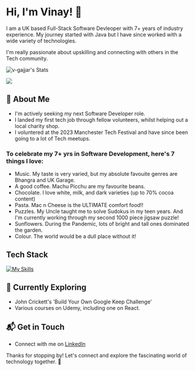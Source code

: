 # Hi, I'm Vinay! 👋

I am a UK based Full-Stack Software Devleoper with 7+ years of industry experience. My journey started with Java but I have since worked with a wide variety of technologies. 

I'm really passionate about upskilling and connecting with others in the Tech community. 

![v-gajjar's Stats](https://github-readme-stats.vercel.app/api?username=v-gajjar&theme=vue-dark&show_icons=true&hide_border=true&count_private=true)

![](https://komarev.com/ghpvc/?v-gajjar&color=blue)

## 🚀 About Me

- I'm actively seeking my next Software Developer role.
- I landed my first tech job through fellow volunteers, whilst helping out a local charity shop.
- I voluntered at the 2023 Manchester Tech Festival and have since been going to a lot of Tech meetups. 

### To celebrate my 7+ yrs in Software Development, here's 7 things I love:

- Music. My taste is very varied, but my absolute favouite genres are Bhangra and UK Garage.
- A good coffee. Machu Picchu are my favourite beans.
- Chocolate. I love white, milk, and dark varieties (up to 70% cocoa content)
- Pasta. Mac n Cheese is the ULTIMATE comfort food!!
- Puzzles. My Uncle taught me to solve Sudokus in my teen years. And I'm currently working through my second 1000 piece jigsaw puzzle!
- Sunflowers. During the Pandemic, lots of bright and tall ones dominated the garden.
- Colour. The world would be a dull place without it!

## Tech Stack
[![My Skills](https://skillicons.dev/icons?i=js,html,css,java,mysql)](https://skillicons.dev)

## 🌱 Currently Exploring

- John Crickett's 'Build Your Own Google Keep Challenge'
- Various courses on Udemy, including one on React.
  

## 📬 Get in Touch

- Connect with me on [LinkedIn](https://www.linkedin.com/in/vinaygajjar/)

Thanks for stopping by! Let's connect and explore the fascinating world of technology together. 🚀

